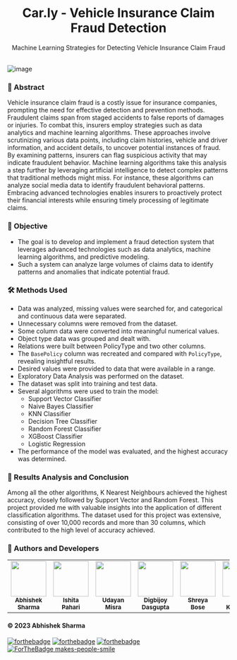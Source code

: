 <div align="center">
<h1>Car.ly - Vehicle Insurance Claim Fraud Detection</h1>
Machine Learning Strategies for Detecting Vehicle Insurance Claim Fraud<br>
</div>

<br>

![image](https://github.com/abhisheks008/Car.ly/assets/68724349/6e3648ec-a6f9-49dd-9f25-36a5e2a4bf79)



### 🚗 Abstract

Vehicle insurance claim fraud is a costly issue for insurance companies, prompting the need for effective detection and prevention methods. Fraudulent claims span from staged accidents to false reports of damages or injuries. To combat this, insurers employ strategies such as data analytics and machine learning algorithms. These approaches involve scrutinizing various data points, including claim histories, vehicle and driver information, and accident details, to uncover potential instances of fraud. By examining patterns, insurers can flag suspicious activity that may indicate fraudulent behavior. Machine learning algorithms take this analysis a step further by leveraging artificial intelligence to detect complex patterns that traditional methods might miss. For instance, these algorithms can analyze social media data to identify fraudulent behavioral patterns. Embracing advanced technologies enables insurers to proactively protect their financial interests while ensuring timely processing of legitimate claims.

### 🚕 Objective
- The goal is to develop and implement a fraud detection system that leverages advanced technologies such as data analytics, machine learning algorithms, and predictive modeling.
- Such a system can analyze large volumes of claims data to identify patterns and anomalies that indicate potential fraud.

### 🛠 Methods Used
- Data was analyzed, missing values were searched for, and categorical and continuous data were separated.
- Unnecessary columns were removed from the dataset.
- Some column data were converted into meaningful numerical values.
- Object type data was grouped and dealt with.
- Relations were built between PolicyType and two other columns.
- The `BasePolicy` column was recreated and compared with `PolicyType`, revealing insightful results.
- Desired values were provided to data that were available in a range.
- Exploratory Data Analysis was performed on the dataset.
- The dataset was split into training and test data.
- Several algorithms were used to train the model:
  - Support Vector Classifier
  - Naive Bayes Classifier
  - KNN Classifier
  - Decision Tree Classifier
  - Random Forest Classifier
  - XGBoost Classifier
  - Logistic Regression
- The performance of the model was evaluated, and the highest accuracy was determined.

### 🧿 Results Analysis and Conclusion
Among all the other algorithms, K Nearest Neighbours achieved the highest accuracy, closely followed by Support Vector and Random Forest. This project provided me with valuable insights into the application of different classification algorithms. The dataset used for this project was extensive, consisting of over 10,000 records and more than 30 columns, which contributed to the high level of accuracy achieved.

### 🗿 Authors and Developers
<table align = 'center'>
  <tr>
<td align="center"><a href="https://github.com/abhisheks008"><img src="https://avatars.githubusercontent.com/u/68724349?v=4" width="80px;" alt=""/><br /><sub><b>Abhishek Sharma</b></sub></a></td>
<td align="center"><a href="https://github.com/Ishita-2001"><img src="https://avatars.githubusercontent.com/u/85105978?v=4" width="80px;" alt=""/><br /><sub><b> Ishita Pahari</b></sub></a></td>
<td align="center"><a href="https://github.com/UdayanMisra2000"><img src="https://avatars.githubusercontent.com/u/83898487?v=4" width="80px;" alt=""/><br /><sub><b>Udayan Misra</b></sub></a></td>
<td align="center"><a href="https://github.com/Digbijoy08"><img src="https://avatars.githubusercontent.com/u/83782347?v=4" width="80px;" alt=""/><br /><sub><b>Digbijoy Dasgupta</b></sub></a></td>
<td align="center"><a href="https://github.com/Shreya0011"><img src="https://avatars.githubusercontent.com/u/87656303?v=4" width="80px;" alt=""/><br /><sub><b>Shreya Bose</b></sub></a></td>
<td align="center"><a href="https://github.com/Raktim1246"><img src="https://avatars.githubusercontent.com/u/75154706?v=4" width="80px;" alt=""/><br /><sub><b>Raktim Karmakar</b></sub></a></td>   
  </tr>
</table>

#### © 2023 Abhishek Sharma
[![forthebadge](https://forthebadge.com/images/badges/built-with-love.svg)](https://forthebadge.com) [![forthebadge](https://forthebadge.com/images/badges/built-by-developers.svg)](https://forthebadge.com) [![forthebadge](https://forthebadge.com/images/badges/built-with-swag.svg)](https://forthebadge.com)  [![ForTheBadge makes-people-smile](http://ForTheBadge.com/images/badges/makes-people-smile.svg)](http://ForTheBadge.com)

